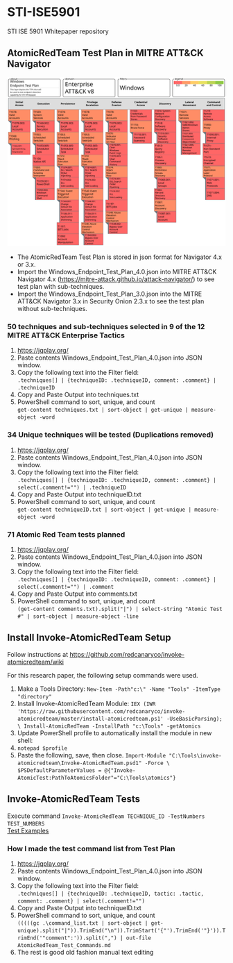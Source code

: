 # STI-ISE5901
STI ISE 5901 Whitepaper repository

## AtomicRedTeam Test Plan in MITRE ATT&CK Navigator
![Alt text](./AtomicRedTeam_Test_Plan/Windows_Endpoint_Test_Plan_Filtered.svg)
- The AtomicRedTeam Test Plan is stored in json format for Navigator 4.x or 3.x.  
- Import the Windows_Endpoint_Test_Plan_4.0.json into MITRE ATT&CK Navigator 4.x (https://mitre-attack.github.io/attack-navigator/) to see test plan with sub-techniques.
- Import the Windows_Endpoint_Test_Plan_3.0.json into the MITRE ATT&CK Navigator 3.x in Security Onion 2.3.x to see the test plan without sub-techniques.

### **50** techniques and sub-techniques selected in 9 of the 12 MITRE ATT&CK Enterprise Tactics
1. https://jqplay.org/
2. Paste contents Windows_Endpoint_Test_Plan_4.0.json into JSON window.
3. Copy the following text into the Filter field: \
`.techniques[] | {techniqueID: .techniqueID, comment: .comment} | .techniqueID`
4. Copy and Paste Output into techniques.txt
5. PowerShell command to sort, unique, and count \
`get-content techniques.txt | sort-object | get-unique | measure-object -word`

### **34** Unique techniques will be tested (Duplications removed)
1. https://jqplay.org/
2. Paste contents Windows_Endpoint_Test_Plan_4.0.json into JSON window.
3. Copy the following text into the Filter field: \
`.techniques[] | {techniqueID: .techniqueID, comment: .comment} | select(.comment!="") | .techniqueID`
4. Copy and Paste Output into techniqueID.txt
5. PowerShell command to sort, unique, and count \
`get-content techniqueID.txt | sort-object | get-unique | measure-object -word`

### **71** Atomic Red Team tests planned
1. https://jqplay.org/
2. Paste contents Windows_Endpoint_Test_Plan_4.0.json into JSON window.
3. Copy the following text into the Filter field: \
`.techniques[] | {techniqueID: .techniqueID, comment: .comment} | select(.comment!="") | .comment`
4. Copy and Paste Output into comments.txt
5. PowerShell command to sort, unique, and count \
`(get-content comments.txt).split("|") | select-string "Atomic Test #" | sort-object | measure-object -line`

## Install Invoke-AtomicRedTeam Setup
Follow instructions at https://github.com/redcanaryco/invoke-atomicredteam/wiki

For this research paper, the following setup commands were used.
1. Make a Tools Directory: `New-Item -Path"c:\" -Name "Tools" -ItemType "directory"`
2. Install Invoke-AtomicRedTeam Module:
`IEX (IWR 'https://raw.githubusercontent.com/redcanaryco/invoke-atomicredteam/master/install-atomicredteam.ps1' -UseBasicParsing); \
Install-AtomicRedTeam -InstallPath "c:\Tools" -getAtomics`
3. Update PowerShell profile to automatically install the module in new shell:
1. `notepad $profile`
2. Paste the following, save, then close. 
`Import-Module "C:\Tools\invoke-atomicredteam\Invoke-AtomicRedTeam.psd1" -Force \
$PSDefaultParameterValues = @{"Invoke-AtomicTest:PathToAtomicsFolder"="C:\Tools\atomics"}`

## Invoke-AtomicRedTeam Tests
Execute command	`Invoke-AtomicRedTeam TECHNIQUE_ID -TestNumbers TEST_NUMBERS` \
[Test Examples](https://github.com/lock-wire/STI-ISE5901/blob/main/AtomicRedTeam_Test_Plan/Readme.md)

### How I made the test command list from Test Plan
1. https://jqplay.org/
2. Paste contents Windows_Endpoint_Test_Plan_4.0.json into JSON window.
3. Copy the following text into the Filter field: \
`.techniques[] | {techniqueID: .techniqueID, tactic: .tactic, comment: .comment} | select(.comment!="")`
4. Copy and Paste Output into techniqueID.txt
5. PowerShell command to sort, unique, and count \
`(((((gc .\command_list.txt | sort-object | get-unique).split("|")).TrimEnd("\n")).TrimStart('{"').TrimEnd('"}')).TrimEnd('"comment":')).split(",") | out-file AtomicRedTeam_Test_Commands.md`
6. The rest is good old fashion manual text editing
